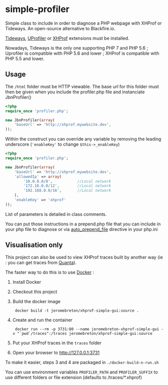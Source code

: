 # simple-profiler
Simple class to include in order to diagnose a PHP webpage with XHProf or Tideways. An open-source alternative to Blackfire.io.

[Tideways](https://github.com/tideways/php-profiler-extension), [UProfiler](https://github.com/FriendsOfPHP/uprofiler) or [XHProf](https://github.com/phacility/xhprof) extensions must be installed.

Nowadays, Tideways is the only one supporting PHP 7 and PHP 5.6 ;
Uprofiler is compatible with PHP 5.6 and lower ;
XHProf is compatible with PHP 5.5 and lower.

## Usage

The `/html` folder must be HTTP viewable. The base url for this folder must then be given when you include the profiler.php file and instanciate JbnProfiler()

```php
<?php
require_once 'profiler.php';

new JbnProfiler(array(
    'baseUrl' => 'http://xhprof.mywebsite.dev',
));
```

Within the construct you can override any variable by removing the leading underscore (`'enableKey'` to change `$this->_enableKey`)

```php
<?php
require_once 'profiler.php';

new JbnProfiler(array(
    'baseUrl' => 'http://xhprof.mywebsite.dev',
    'allowedIp' => array(
        '10.0.0.0/8',           //Local network
        '172.16.0.0/12',        //Local network
        '192.168.0.0/16',       //Local network
    ),
    'enableKey' => 'xhprof'
));
```

List of parameters is detailed in class comments.

You can put those instructions in a prepend.php file that you can include in your php file to diagnose
or via [auto_prepend_file](http://php.net/manual/ini.core.php#ini.auto-prepend-file) directive in your php.ini

## Visualisation only

This project can also be used to view XHProf traces built by another way (ie : you can get traces from [Quanta](https://www.quanta-computing.com/)).

The faster way to do this is to use [Docker](https://www.docker.com/) :

1. Install Docker
2. Checkout this project
3. Build the docker image

        docker build -t jeromebreton/xhprof-simple-gui:source .
4. Create and run the container

        docker run --rm -p 3731:80 --name jeromebreton-xhprof-simple-gui -v "`pwd`/traces":/traces jeromebreton/xhprof-simple-gui:source
5. Put your XHProf traces in the `traces` folder
6. Open your browser to http://127.0.0.1:3731

To make it easier, steps 3 and 4 are packaged in `./docker-build-n-run.sh`

You can use environment variables `PROFILER_PATH` and `PROFILER_SUFFIX` to use different folders or file extension (defaults to /traces/*.xhprof)
